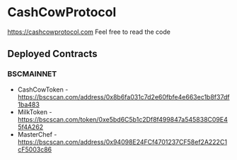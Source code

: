 # CashCowProtocol

https://cashcowprotocol.com Feel free to read the code

## Deployed Contracts

### BSCMAINNET

- CashCowToken - https://bscscan.com/address/0x8b6fa031c7d2e60fbfe4e663ec1b8f37df1ba483
- MilkToken - https://bscscan.com/token/0xe5bd6C5b1c2Df8f499847a545838C09E45f4A262
- MasterChef - https://bscscan.com/address/0x94098E24FCf4701237CF58ef2A222C1cF5003c86
